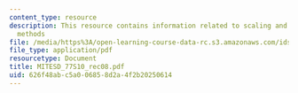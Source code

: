 ```yaml
---
content_type: resource
description: This resource contains information related to scaling and approximation
  methods
file: /media/https%3A/open-learning-course-data-rc.s3.amazonaws.com/ids-338j-multidisciplinary-system-design-optimization-spring-2010/626f48abc5a006858d2a4f2b20250614_MITESD_77S10_rec08.pdf
file_type: application/pdf
resourcetype: Document
title: MITESD_77S10_rec08.pdf
uid: 626f48ab-c5a0-0685-8d2a-4f2b20250614
---
```

